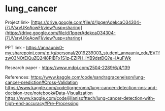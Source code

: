 # lung_cancer

Project link- [https://drive.google.com/file/d/1pqerAdekcaO34304-j7UVsrvUKeAowFl/view?usp=sharing](https://drive.google.com/file/d/1pqerAdekcaO34304-j7UVsrvUKeAowFl/view?usp=sharing)

PPT link - https://annauniv0-my.sharepoint.com/:p:/g/personal/2019239003_student_annauniv_edu/EVTfzw03NOtEiQuZQ24l8PIBFx1S1z-EZiPH_iYB9dstDQ?e=IAuFWk

Research paper - https://www.mdpi.com/2504-2289/6/4/139

References:
https://www.kaggle.com/code/sandragracenelson/lung-cancer-prediction#Cross-Validation
https://www.kaggle.com/code/jorgeromn/lung-cancer-detection-nns-and-decision-tree/notebook#Data-Visualization
https://www.kaggle.com/code/jillanisofttech/lung-cancer-detection-with-high-end-accuracy#Pre-Processing
